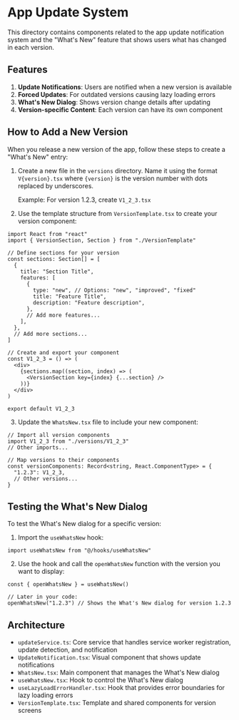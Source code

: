 # App Update System

This directory contains components related to the app update notification system and the "What's New" feature that shows users what has changed in each version.

## Features

1. **Update Notifications**: Users are notified when a new version is available
2. **Forced Updates**: For outdated versions causing lazy loading errors
3. **What's New Dialog**: Shows version change details after updating
4. **Version-specific Content**: Each version can have its own component

## How to Add a New Version

When you release a new version of the app, follow these steps to create a "What's New" entry:

1. Create a new file in the `versions` directory. Name it using the format `V{version}.tsx` where `{version}` is the version number with dots replaced by underscores.

   Example: For version 1.2.3, create `V1_2_3.tsx`

2. Use the template structure from `VersionTemplate.tsx` to create your version component:

```tsx
import React from "react"
import { VersionSection, Section } from "./VersionTemplate"

// Define sections for your version
const sections: Section[] = [
  {
    title: "Section Title",
    features: [
      {
        type: "new", // Options: "new", "improved", "fixed"
        title: "Feature Title",
        description: "Feature description",
      },
      // Add more features...
    ],
  },
  // Add more sections...
]

// Create and export your component
const V1_2_3 = () => (
  <div>
    {sections.map((section, index) => (
      <VersionSection key={index} {...section} />
    ))}
  </div>
)

export default V1_2_3
```

3. Update the `WhatsNew.tsx` file to include your new component:

```tsx
// Import all version components
import V1_2_3 from "./versions/V1_2_3"
// Other imports...

// Map versions to their components
const versionComponents: Record<string, React.ComponentType> = {
  "1.2.3": V1_2_3,
  // Other versions...
}
```

## Testing the What's New Dialog

To test the What's New dialog for a specific version:

1. Import the `useWhatsNew` hook:

```tsx
import useWhatsNew from "@/hooks/useWhatsNew"
```

2. Use the hook and call the `openWhatsNew` function with the version you want to display:

```tsx
const { openWhatsNew } = useWhatsNew()

// Later in your code:
openWhatsNew("1.2.3") // Shows the What's New dialog for version 1.2.3
```

## Architecture

- `updateService.ts`: Core service that handles service worker registration, update detection, and notification
- `UpdateNotification.tsx`: Visual component that shows update notifications
- `WhatsNew.tsx`: Main component that manages the What's New dialog
- `useWhatsNew.tsx`: Hook to control the What's New dialog
- `useLazyLoadErrorHandler.tsx`: Hook that provides error boundaries for lazy loading errors
- `VersionTemplate.tsx`: Template and shared components for version screens
